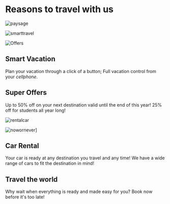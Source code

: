 # Reasons to travel with us

![paysage](https://lemag.nikonclub.fr/wp-content/uploads/2017/07/08.jpg)

![smarttravel](https://toppng.com/uploads/preview/phone-smartphone-hand-photo-landscape-11569911130jajcwrpkgh.jpg)

![Offers](https://www.scienceintheclassroom.org/sites/default/files/styles/open_graph/public/magazine-images/06_Seeing-the-forest-for-the-trees.jpg?itok=ArG80Ken)

## Smart Vacation

Plan your vacation through a click of a button; Full vacation control from your *cellphone*.

## Super Offers

Up to 50% off on your next destination valid until the end of this year! 25% off for students all year long!

![rentalcar](https://www.holts.com/clubhouse/sites/default/files/teaserimage-American-Cars-in-Cuba.png)

![nowornever](https://i.pinimg.com/originals/65/e0/76/65e076809cc1973911e85827d4865002.jpg)]

## Car Rental

Your car is ready at any destination you travel and any time! We have a wide range of cars to fit the destination in mind!

## Travel the world

Why wait when everything is ready and made easy for you? Book now before it's too late!